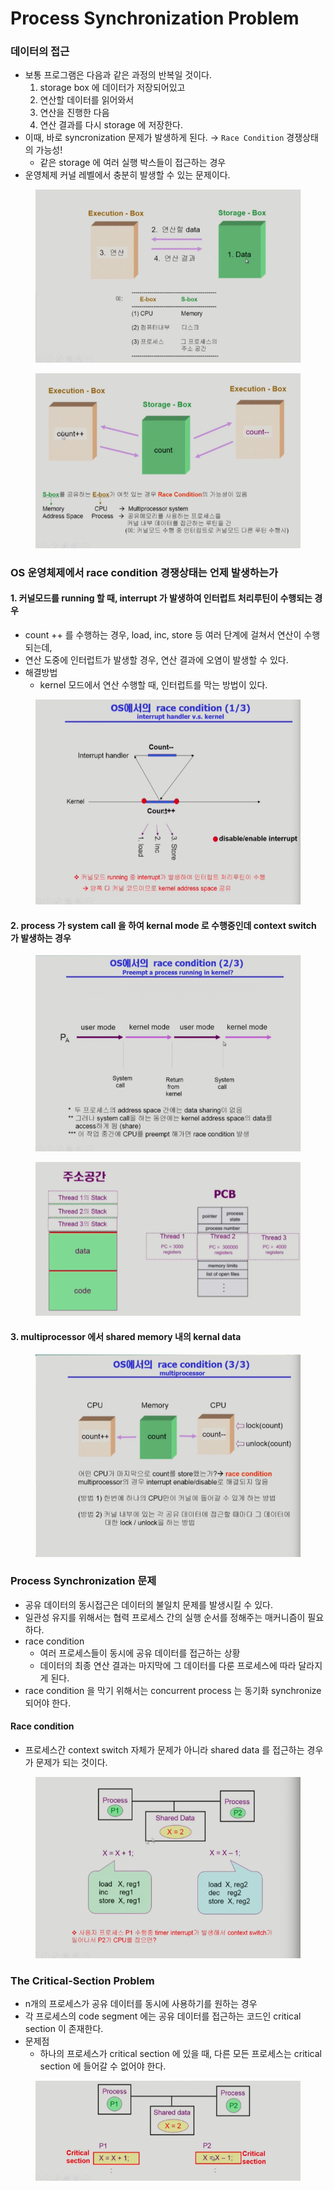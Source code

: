 # Process Synchronization Problem

### 데이터의 접근

* 보통 프로그램은 다음과 같은 과정의 반복일 것이다.
  1. storage box 에 데이터가 저장되어있고
  2. 연산할 데이터를 읽어와서
  3. 연산을 진행한 다음
  4. 연산 결과를 다시 storage 에 저장한다.
* 이때, 바로 syncronization 문제가 발생하게 된다. → `Race Condition` 경쟁상태의 가능성!
  * 같은 storage 에 여러 실행 박스들이 접근하는 경우
* 운영체제 커널 레벨에서 충분히 발생할 수 있는 문제이다.

<figure><img src="../../.gitbook/assets/image (5) (3) (1) (1).png" alt=""><figcaption></figcaption></figure>

<figure><img src="../../.gitbook/assets/image (22) (1) (1) (1).png" alt=""><figcaption></figcaption></figure>

### OS 운영체제에서 race condition 경쟁상태는 언제 발생하는가

#### 1. 커널모드를 running 할 때, interrupt 가 발생하여 인터럽트 처리루틴이 수행되는 경우

* count ++ 를 수행하는 경우, load, inc, store 등 여러 단계에 걸쳐서 연산이 수행되는데,
* 연산 도중에 인터럽트가 발생할 경우, 연산 결과에 오염이 발생할 수 있다.
* 해결방법
  * kernel 모드에서 연산 수행할 때, 인터럽트를 막는 방법이 있다.

<figure><img src="../../.gitbook/assets/image (10) (2) (1) (1).png" alt=""><figcaption></figcaption></figure>

#### 2. process 가 system call 을 하여 kernal mode 로 수행중인데 context switch 가 발생하는 경우

<figure><img src="../../.gitbook/assets/image (7) (3) (1).png" alt=""><figcaption></figcaption></figure>

<figure><img src="../../.gitbook/assets/image (25) (1) (1) (1).png" alt=""><figcaption></figcaption></figure>

#### 3. multiprocessor 에서 shared memory 내의 kernal data

<figure><img src="../../.gitbook/assets/image (19) (2) (1).png" alt=""><figcaption></figcaption></figure>

### Process Synchronization 문제

* 공유 데이터의 동시접근은 데이터의 불일치 문제를 발생시킬 수 있다.
* 일관성 유지를 위해서는 협력 프로세스 간의 실행 순서를 정해주는 매커니즘이 필요하다.
* race condition
  * 여러 프로세스들이 동시에 공유 데이터를 접근하는 상황
  * 데이터의 최종 연산 결과는 마지막에 그 데이터를 다룬 프로세스에 따라 달라지게 된다.
* race condition 을 막기 위해서는 concurrent process 는 동기화 synchronize 되어야 한다.

#### Race condition

* 프로세스간 context switch 자체가 문제가 아니라 shared data 를 접근하는 경우가 문제가 되는 것이다.

<figure><img src="../../.gitbook/assets/image (21) (1) (1) (1).png" alt=""><figcaption></figcaption></figure>

### The Critical-Section Problem

* n개의 프로세스가 공유 데이터를 동시에 사용하기를 원하는 경우
* 각 프로세스의 code segment 에는 공유 데이터를 접근하는 코드인 critical section 이 존재한다.
* 문제점
  * 하나의 프로세스가 critical section 에 있을 때, 다른 모든 프로세스는 critical section 에 들어갈 수 없어야 한다.

<figure><img src="../../.gitbook/assets/image (6) (3) (1) (1).png" alt=""><figcaption></figcaption></figure>
